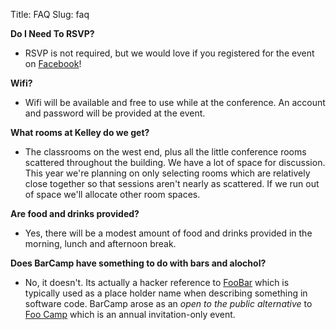 Title: FAQ
Slug: faq

**Do I Need To RSVP?**

* RSVP is not required, but we would love if you registered for the event on 
  [Facebook][3]!

**Wifi?**

* Wifi will be available and free to use while at the conference. An account
  and password will be provided at the event.

<html><!--
* We are using the OSU public wifi system. Look for `OSU_ACCESS` and use account name
 BBC11, password sillyChipmunk (this account will work only for
  the weekend).
--></html>
  
**What rooms at Kelley do we get?**

* The classrooms on the west end, plus all the little conference rooms
  scattered throughout the building. We have a lot of space for discussion.
  This year we're planning on only selecting rooms which are relatively close
  together so that sessions aren't nearly as scattered. If we run out of space
  we'll allocate other room spaces.
  
**Are food and drinks provided?**

* Yes, there will be a modest amount of food and drinks provided in the
  morning, lunch and afternoon break.

**Does BarCamp have something to do with bars and alochol?**

* No, it doesn't. Its actually a hacker reference to [FooBar][1] which is
  typically used as a place holder name when describing something in software
  code. BarCamp arose as an *open to the public alternative* to [Foo Camp][2]
  which is an annual invitation-only event.

[1]: http://en.wikipedia.org/wiki/Foobar
[2]: http://en.wikipedia.org/wiki/Foo_Camp
[3]: https://www.facebook.com/events/547298625310712/
